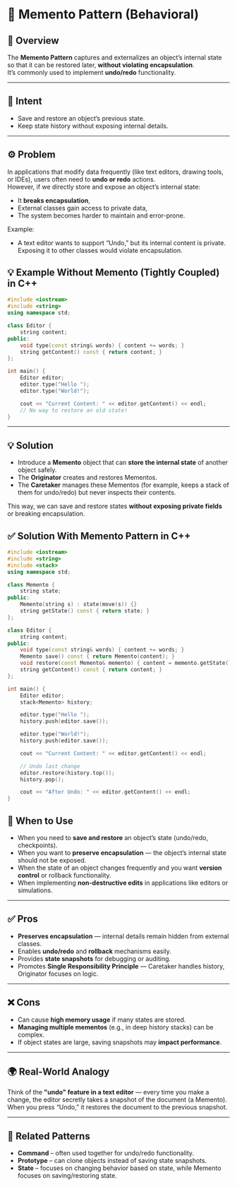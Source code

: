 # 🧠 Memento Pattern (Behavioral)

## 📘 Overview
The **Memento Pattern** captures and externalizes an object’s internal state so that it can be restored later, **without violating encapsulation**.  
It’s commonly used to implement **undo/redo** functionality.

---

## 🎯 Intent
- Save and restore an object’s previous state.  
- Keep state history without exposing internal details.

---

## ⚙️ Problem
In applications that modify data frequently (like text editors, drawing tools, or IDEs), users often need to **undo or redo** actions.  
However, if we directly store and expose an object’s internal state:
- It **breaks encapsulation**,  
- External classes gain access to private data,  
- The system becomes harder to maintain and error-prone.

Example:  
- A text editor wants to support “Undo,” but its internal content is private.  
  Exposing it to other classes would violate encapsulation.

## 💡 Example Without Memento (Tightly Coupled) in C++
```cpp
#include <iostream>
#include <string>
using namespace std;

class Editor {
    string content;
public:
    void type(const string& words) { content += words; }
    string getContent() const { return content; }
};

int main() {
    Editor editor;
    editor.type("Hello ");
    editor.type("World!");

    cout << "Current Content: " << editor.getContent() << endl;
    // No way to restore an old state!
}
```

---

## 💡 Solution
- Introduce a **Memento** object that can **store the internal state** of another object safely.  
- The **Originator** creates and restores Mementos.  
- The **Caretaker** manages these Mementos (for example, keeps a stack of them for undo/redo) but never inspects their contents.  

This way, we can save and restore states **without exposing private fields** or breaking encapsulation.

## ✅ Solution With Memento Pattern in C++

```cpp
#include <iostream>
#include <string>
#include <stack>
using namespace std;

class Memento {
    string state;
public:
    Memento(string s) : state(move(s)) {}
    string getState() const { return state; }
};

class Editor {
    string content;
public:
    void type(const string& words) { content += words; }
    Memento save() const { return Memento(content); }
    void restore(const Memento& memento) { content = memento.getState(); }
    string getContent() const { return content; }
};

int main() {
    Editor editor;
    stack<Memento> history;

    editor.type("Hello ");
    history.push(editor.save());

    editor.type("World!");
    history.push(editor.save());

    cout << "Current Content: " << editor.getContent() << endl;

    // Undo last change
    editor.restore(history.top());
    history.pop();

    cout << "After Undo: " << editor.getContent() << endl;
}
```

## 🧠 When to Use
- When you need to **save and restore** an object’s state (undo/redo, checkpoints).
- When you want to **preserve encapsulation** — the object’s internal state should not be exposed.
- When the state of an object changes frequently and you want **version control** or rollback functionality.
- When implementing **non-destructive edits** in applications like editors or simulations.

---

## ✅ Pros
- **Preserves encapsulation** — internal details remain hidden from external classes.  
- Enables **undo/redo** and **rollback** mechanisms easily.  
- Provides **state snapshots** for debugging or auditing.  
- Promotes **Single Responsibility Principle** — Caretaker handles history, Originator focuses on logic.

---

## ❌ Cons
- Can cause **high memory usage** if many states are stored.  
- **Managing multiple mementos** (e.g., in deep history stacks) can be complex.  
- If object states are large, saving snapshots may **impact performance**.

---

## 🌍 Real-World Analogy
Think of the **"undo" feature in a text editor** — every time you make a change, the editor secretly takes a snapshot of the document (a Memento).  
When you press “Undo,” it restores the document to the previous snapshot.

---

## 📘 Related Patterns
- **Command** – often used together for undo/redo functionality.  
- **Prototype** – can clone objects instead of saving state snapshots.  
- **State** – focuses on changing behavior based on state, while Memento focuses on saving/restoring state.